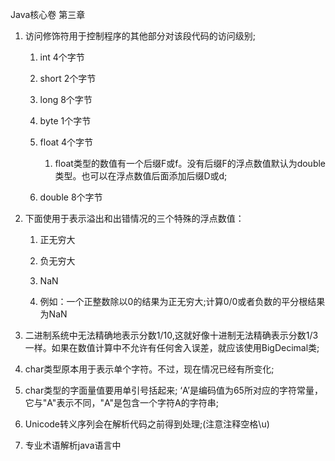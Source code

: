 Java核心卷  第三章

1. 访问修饰符用于控制程序的其他部分对该段代码的访问级别;  
   1. int 4个字节

   1. short 2个字节

   2. long 8个字节

   3. byte 1个字节

   4. float 4个字节

      1. float类型的数值有一个后缀F或f。没有后缀F的浮点数值默认为double类型。也可以在浮点数值后面添加后缀D或d;

   5. double 8个字节

2. 下面使用于表示溢出和出错情况的三个特殊的浮点数值：

   1. 正无穷大

   2. 负无穷大

   3. NaN

   4. 例如：一个正整数除以0的结果为正无穷大;计算0/0或者负数的平分根结果为NaN

3. 二进制系统中无法精确地表示分数1/10,这就好像十进制无法精确表示分数1/3一样。如果在数值计算中不允许有任何舍入误差，就应该使用BigDecimal类;

4. char类型原本用于表示单个字符。不过，现在情况已经有所变化;

5. char类型的字面量值要用单引号括起来; ‘A’是编码值为65所对应的字符常量，它与"A"表示不同，"A"是包含一个字符A的字符串;

6. Unicode转义序列会在解析代码之前得到处理;\(注意注释空格\u\)

7. 专业术语解析java语言中



